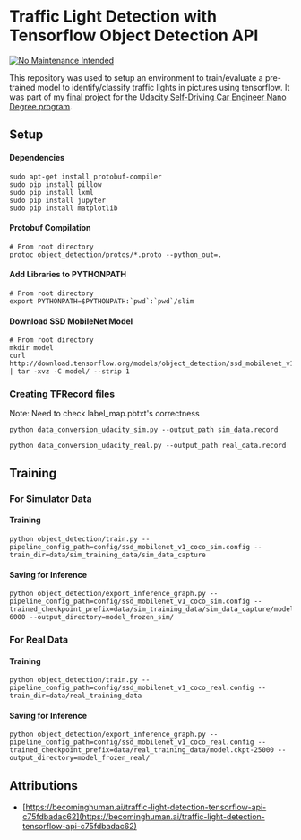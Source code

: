 # Traffic Light Detection with Tensorflow Object Detection API

[![No Maintenance Intended](http://unmaintained.tech/badge.svg)](http://unmaintained.tech/)

This repository was used to setup an environment to train/evaluate a pre-trained model to identify/classify traffic lights in pictures using tensorflow. It was part of my [final project](https://github.com/mkoehnke/CarND-Capstone) for the [Udacity Self-Driving Car Engineer Nano Degree program](https://eu.udacity.com/course/self-driving-car-engineer-nanodegree--nd013).

## Setup

#### Dependencies

```
sudo apt-get install protobuf-compiler
sudo pip install pillow
sudo pip install lxml
sudo pip install jupyter
sudo pip install matplotlib
```

#### Protobuf Compilation

```
# From root directory
protoc object_detection/protos/*.proto --python_out=.
```

#### Add Libraries to PYTHONPATH

```
# From root directory
export PYTHONPATH=$PYTHONPATH:`pwd`:`pwd`/slim
```

#### Download SSD MobileNet Model

```
# From root directory
mkdir model
curl http://download.tensorflow.org/models/object_detection/ssd_mobilenet_v1_coco_2017_11_17.tar.gz | tar -xvz -C model/ --strip 1
```


### Creating TFRecord files
Note: Need to check label_map.pbtxt's correctness
```
python data_conversion_udacity_sim.py --output_path sim_data.record
```

```
python data_conversion_udacity_real.py --output_path real_data.record
```


## Training

### For Simulator Data

#### Training

```
python object_detection/train.py --pipeline_config_path=config/ssd_mobilenet_v1_coco_sim.config --train_dir=data/sim_training_data/sim_data_capture
```

#### Saving for Inference

```
python object_detection/export_inference_graph.py --pipeline_config_path=config/ssd_mobilenet_v1_coco_sim.config --trained_checkpoint_prefix=data/sim_training_data/sim_data_capture/model.ckpt-6000 --output_directory=model_frozen_sim/
```


### For Real Data

#### Training

```
python object_detection/train.py --pipeline_config_path=config/ssd_mobilenet_v1_coco_real.config --train_dir=data/real_training_data
```

#### Saving for Inference

```
python object_detection/export_inference_graph.py --pipeline_config_path=config/ssd_mobilenet_v1_coco_real.config --trained_checkpoint_prefix=data/real_training_data/model.ckpt-25000 --output_directory=model_frozen_real/
```


## Attributions

- [https://becominghuman.ai/traffic-light-detection-tensorflow-api-c75fdbadac62](https://becominghuman.ai/traffic-light-detection-tensorflow-api-c75fdbadac62)
